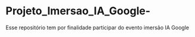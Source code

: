 # Projeto_Imersao_IA_Google-
Esse repositório tem por finalidade participar do evento  imersão IA Google
